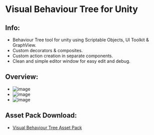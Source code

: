 # Visual Behaviour Tree for Unity
## Info:
 - Behaviour Tree tool for unity using Scriptable Objects, UI Toolkit & GraphView.
 - Custom decorators & composites.
 - Custom action creation in separate components.
 - Clean and simple editor window for easy edit and debug.
## Overview:
 - ![image](https://github.com/ChoiBeomgyuItBoy/VisualBehaviourTree/assets/113314204/6f37f53b-26ad-4fc0-be88-03bd898744ea)
 - ![image](https://github.com/ChoiBeomgyuItBoy/VisualBehaviourTree/assets/113314204/0d728597-08a9-4239-9ef7-5288d0f7f0e8)
 - ![image](https://github.com/ChoiBeomgyuItBoy/VisualBehaviourTree/assets/113314204/8e1f69b7-594f-46de-bf8d-91827552e851)

## Asset Pack Download:
 - [Visual Behaviour Tree Asset Pack](https://drive.google.com/file/d/18CmXhqvRNrvXQTF7Oka9kzp_UXMc1BW2/view?usp=sharing)
